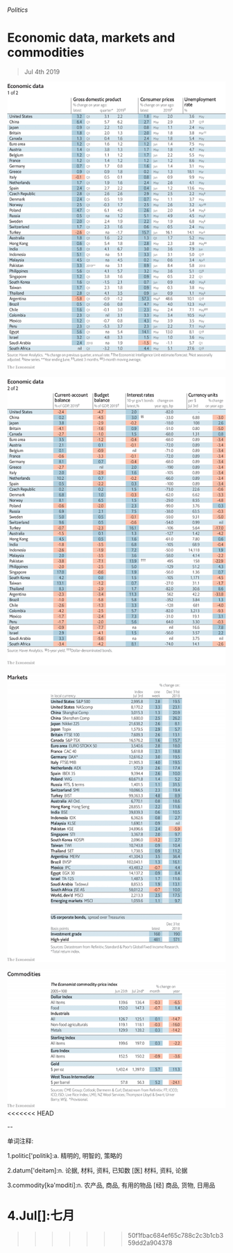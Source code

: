 ###### Politics

# Economic data, markets and commodities 

> Jul 4th 2019 

![image](images/20190706_INT101.png) 

![image](images/20190706_INT102.png) 

![image](images/20190706_INT201.png) 

![image](images/20190706_INT401.png) 
<<<<<<< HEAD

-- 

 单词注释:

1.politic['pɒlitik]:a. 精明的, 明智的, 策略的 

2.datum['deitәm]:n. 论据, 材料, 资料, 已知数 [医] 材料, 资料, 论据 

3.commodity[kә'mɒditi]:n. 农产品, 商品, 有用的物品 [经] 商品, 货物, 日用品 

4.Jul[]:七月 
=======
>>>>>>> 50f1fbac684ef65c788c2c3b1cb359dd2a904378

